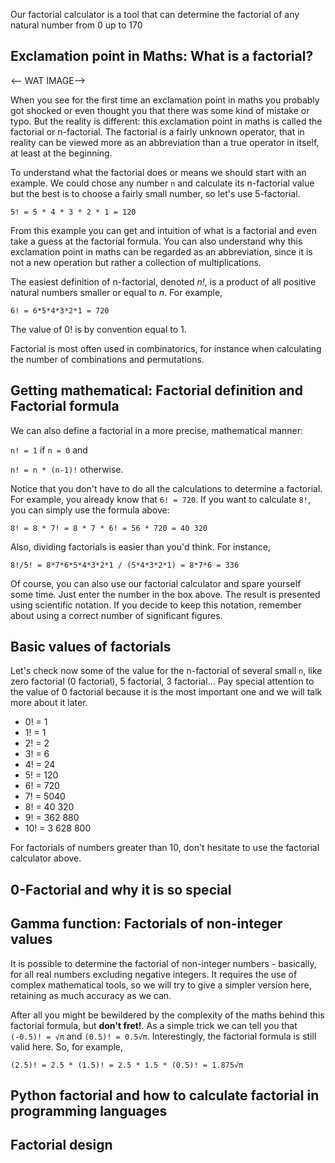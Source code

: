 Our factorial calculator is a tool that can determine the factorial of any natural number from 0 up to 170

## Exclamation point in Maths: What is a factorial?

 <-- WAT IMAGE-->

 When you see for the first time an exclamation point in maths you probably got shocked or even thought you that there was some kind of mistake or typo. But the reality is different: this exclamation point in maths is called the factorial or n-factorial. The factorial is a fairly unknown operator, that in reality can be viewed more as an abbreviation than a true operator in itself, at least at the beginning.

To understand what the factorial does or means we should start with an example. We could chose any number `n` and calculate its n-factorial value but the best is to choose a fairly small number, so let's use 5-factorial.

`5! = 5 * 4 * 3 * 2 * 1 = 120`

From this example you can get and intuition of what is a factorial and even take a guess at the factorial formula. You can also understand why this exclamation point in maths can be regarded as an abbreviation, since it is not a new operation but rather a collection of multiplications.

 

The easiest definition of n-factorial, denoted *n!*, is a product of all positive natural numbers smaller or equal to *n*. For example,

`6! = 6*5*4*3*2*1 = 720`

The value of 0! is by convention equal to 1. 

Factorial is most often used in combinatorics, for instance when calculating the number of combinations and permutations. 

## Getting mathematical: Factorial definition and Factorial formula

We can also define a factorial in a more precise, mathematical manner:

`n! = 1` if `n = 0` and

`n! = n * (n-1)!` otherwise.

Notice that you don't have to do all the calculations to determine a factorial. For example, you already know that `6! = 720`. If you want to calculate `8!`, you can simply use the formula above:

`8! = 8 * 7! = 8 * 7 * 6! = 56 * 720 = 40 320`

Also, dividing factorials is easier than you'd think. For instance,

`8!/5! = 8*7*6*5*4*3*2*1 / (5*4*3*2*1) = 8*7*6 = 336`

Of course, you can also use our factorial calculator and spare yourself some time. Just enter the number in the box above. The result is presented using <portal cid="161">scientific notation</portal>. If you decide to keep this notation, remember about using a correct number of <portal cid="392">significant figures</portal>.

## Basic values of factorials

Let's check now some of the value for the n-factorial of several small `n`, like zero factorial (0 factorial), 5 factorial, 3 factorial... Pay special attention to the value of 0 factorial because it is the most important one and we will talk more about it later.

* 0! = 1
* 1! = 1
* 2! = 2
* 3! = 6
* 4! = 24
* 5! = 120
* 6! = 720
* 7! = 5040
* 8! = 40 320
* 9! = 362 880
* 10! = 3 628 800

For factorials of numbers greater than 10, don't hesitate to use the factorial calculator above.

## 0-Factorial and why it is so special

## Gamma function: Factorials of non-integer values

It is possible to determine the factorial of non-integer numbers - basically, for all real numbers excluding negative integers. It requires the use of complex mathematical tools, so we will try to give a simpler version here, retaining as much accuracy as we can.

After all you might be bewildered by the complexity of the maths behind this factorial formula, but **don't fret!**. As a simple trick we can tell you that `(-0.5)! = √π` and `(0.5)! = 0.5√π`.
Interestingly, the factorial formula is still valid here. So, for example,

`(2.5)! = 2.5 * (1.5)! = 2.5 * 1.5 * (0.5)! = 1.875√π`

## Python factorial and how to calculate factorial in programming languages

## Factorial design
